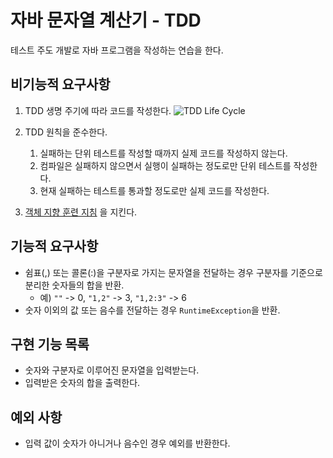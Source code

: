 # 자바 문자열 계산기 - TDD
테스트 주도 개발로 자바 프로그램을 작성하는 연습을 한다.

## 비기능적 요구사항

1. TDD 생명 주기에 따라 코드를 작성한다.
![TDD Life Cycle](https://cio-wiki.org/wiki/images/thumb/1/1f/TDD2.png/300px-TDD2.png)

2. TDD 원칙을 준수한다.
    1. 실패하는 단위 테스트를 작성할 때까지 실제 코드를 작성하지 않는다.
    2. 컴파일은 실패하지 않으면서 실행이 실패하는 정도로만 단위 테스트를 작성한다.
    3. 현재 실패하는 테스트를 통과할 정도로만 실제 코드를 작성한다.

3. [객체 지향 훈련 지침](https://developerfarm.wordpress.com/2012/02/03/object_calisthenics_summary/) 을 지킨다.

## 기능적 요구사항

* 쉼표(,) 또는 콜론(:)을 구분자로 가지는 문자열을 전달하는 경우 구분자를 기준으로 분리한 숫자들의 합을 반환.
    * 예) `""` -> 0, `"1,2"` -> 3, `"1,2:3"` -> 6
* 숫자 이외의 값 또는 음수를 전달하는 경우 `RuntimeException`을 반환.

## 구현 기능 목록
* 숫자와 구분자로 이루어진 문자열을 입력받는다.
* 입력받은 숫자의 합을 출력한다.

## 예외 사항
* 입력 값이 숫자가 아니거나 음수인 경우 예외를 반환한다.